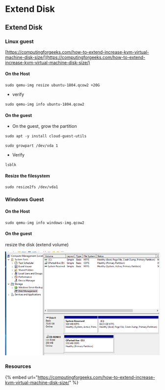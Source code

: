 # Extend Disk

## Extend Disk

### Linux guest 

[https://computingforgeeks.com/how-to-extend-increase-kvm-virtual-machine-disk-size/](https://computingforgeeks.com/how-to-extend-increase-kvm-virtual-machine-disk-size/)

#### On the Host

`sudo qemu-img resize ubuntu-1804.qcow2 +20G`

* verify

`sudo qemu-img info ubuntu-1804.qcow2`

#### On the guest

* On the guest, grow the partition

`sudo apt -y install cloud-guest-utils`

`sudo growpart /dev/vda 1`

* Verify 

`lsblk`

#### Resize the filesystem

`sudo resize2fs /dev/vda1`

### Windows Guest

#### On the Host

`sudo qemu-img info windows-img.qcow2`

#### On the guest

resize the disk \(extend volume\)

![](../../../.gitbook/assets/abafb32ac7914f49ad5a699250bdd934.png)



### Resources

{% embed url="https://computingforgeeks.com/how-to-extend-increase-kvm-virtual-machine-disk-size/" %}

